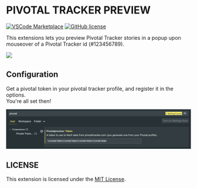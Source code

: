 # PIVOTAL TRACKER PREVIEW

[![VSCode Marketplace](https://img.shields.io/vscode-marketplace/v/AurelienRibon.pivotalpreview.svg?style=flat-square&label=vscode%20marketplace)](https://marketplace.visualstudio.com/items?itemName=AurelienRibon.pivotalpreview) [![GitHub license](https://img.shields.io/badge/license-MIT-blue.svg?style=flat-square)](https://github.com/AurelienRibon/vscode-pivotalpreview)

This extensions lets you preview Pivotal Tracker stories in a popup upon 
mouseover of a Pivotal Tracker id (#123456789).

![](https://github.com/AurelienRibon/vscode-pivotalpreview/raw/master/./docs/demo.gif)

## Configuration

Get a pivotal token in your pivotal tracker profile, and register it in the options.  
You're all set then!

![](https://github.com/AurelienRibon/vscode-pivotalpreview/raw/master/./docs/options.png)

## LICENSE
This extension is licensed under the [MIT License](https://github.com/AurelienRibon/vscode-pivotalpreview/blob/master/LICENSE).
